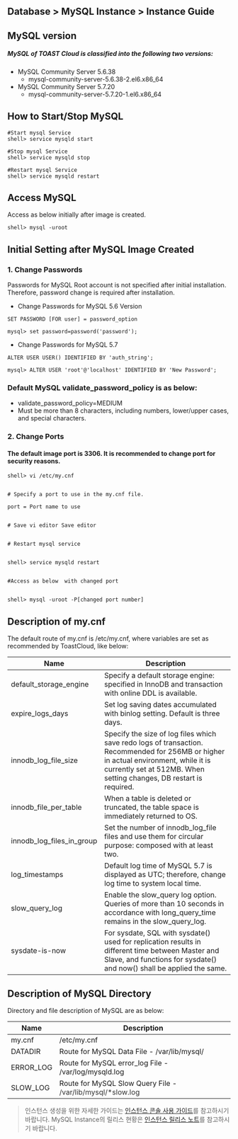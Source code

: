 ## Database > MySQL Instance > Instance Guide

## MySQL version

##### MySQL of TOAST Cloud is classified into the following two versions: 

* MySQL Community Server 5.6.38
    * mysql-community-server-5.6.38-2.el6.x86_64
* MySQL Community Server 5.7.20
    * mysql-community-server-5.7.20-1.el6.x86_64

## How to Start/Stop MySQL 

```
#Start mysql Service 
shell> service mysqld start

#Stop mysql Service 
shell> service mysqld stop

#Restart mysql Service 
shell> service mysqld restart
```

## Access MySQL 

Access as below initially after image is created.

```
shell> mysql -uroot
```

## Initial Setting after MySQL Image Created 

### 1\. Change Passwords 

Passwords for MySQL Root account is not specified after initial installation. Therefore, password change is required after installation.  

* Change Passwords for MySQL 5.6 Version  

```
SET PASSWORD [FOR user] = password_option

mysql> set password=password('password');
```

* Change Passwords for MySQL 5.7  

```
ALTER USER USER() IDENTIFIED BY 'auth_string';

mysql> ALTER USER 'root'@'localhost' IDENTIFIED BY 'New Password';
```

### Default MySQL validate_password_policy is as below:

* validate\_password\_policy=MEDIUM
* Must be more than 8 characters, including numbers, lower/upper cases, and special characters.

### 2\. Change Ports

#### The default image port is 3306. It is recommended to change port for security reasons. 

```
shell> vi /etc/my.cnf


# Specify a port to use in the my.cnf file. 

port = Port name to use 


# Save vi editor Save editor 


# Restart mysql service  


shell> service mysqld restart


#Access as below  with changed port


shell> mysql -uroot -P[changed port number]
```

## Description of my.cnf 

The default route of my.cnf is /etc/my.cnf, where variables are set as recommended by ToastCloud, like below: 

| Name | Description |
| --- | --- |
| default\_storage\_engine | Specify a default storage engine: specified in InnoDB and transaction with online DDL is available. |
| expire\_logs\_days | Set log saving dates accumulated with binlog setting. Default is three days. |
| innodb\_log\_file\_size | Specify the size of log files which save redo logs of transaction. <br>Recommended for 256MB or higher in actual environment, while it is currently set at 512MB. When setting changes, DB restart is required. |
| innodb\_file\_per\_table | When a table is deleted or truncated, the table space is immediately returned to OS. |
| innodb\_log\_files\_in\_group | Set the number of innodb\_log\_file files and use them for circular purpose: composed with at least two. |
| log_timestamps | Default log time of MySQL 5.7 is displayed as UTC; therefore, change log time to system local time. |
| slow\_query\_log | Enable the slow\_query log option. Queries of more than 10 seconds in accordance with long_query_time remains in the slow_query_log. |
| sysdate-is-now | For sysdate, SQL with sysdate() used for replication results in different time between Master and Slave, and functions for sysdate() and now() shall be applied the same. |

## Description of MySQL Directory 

Directory and file description of MySQL are as below: 

| Name | Description |
| --- | --- |
| my.cnf | /etc/my.cnf |
| DATADIR | Route for MySQL Data File  - /var/lib/mysql/ |
| ERROR_LOG | Route for MySQL error_log File  - /var/log/mysqld.log |
| SLOW_LOG | Route for MySQL Slow Query File -  <span style="color:#333333">/var/lib/mysql/*slow.log</span> |

> 인스턴스 생성을 위한 자세한 가이드는 [인스턴스 콘솔 사용 가이드](/Compute/Instance/en/console-guide/)를 참고하시기 바랍니다.
> MySQL Instance의 릴리스 현황은 [인스턴스 릴리스 노트](/Compute/en/release-notes/)를 참고하시기 바랍니다.

